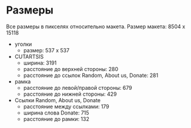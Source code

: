 # Размеры

Все размеры в пикселях относительно макета.
Размер макета: 8504 x 15118

* уголки
    - размер: 537 x 537
* CUTARTSIS
    - ширина: 3191
    - расстояние до верхней стороны: 280
    - расстояние до ссылок Random, About us, Donate: 281
* рамка
    - расстояние до левой/правой стороны: 679
    - расстояние до нижней стороны: 429
* Ссылки Random, About us, Donate
    - расстояние между ссылками: 179
    - ширина слова Donate: 715
    - расстояние до рамки: 132
